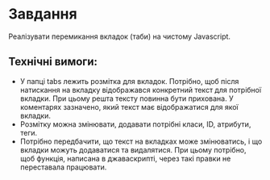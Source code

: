 # Завдання

Реалізувати перемикання вкладок (таби) на чистому Javascript.

## Технічні вимоги:

-   У папці tabs лежить розмітка для вкладок. Потрібно, щоб після натискання на вкладку відображався конкретний текст для потрібної вкладки. При цьому решта тексту повинна бути прихована. У коментарях зазначено, який текст має відображатися для якої вкладки.
-   Розмітку можна змінювати, додавати потрібні класи, ID, атрибути, теги.
-   Потрібно передбачити, що текст на вкладках може змінюватись, і що вкладки можуть додаватися та видалятися. При цьому потрібно, щоб функція, написана в джаваскрипті, через такі правки не переставала працювати.

